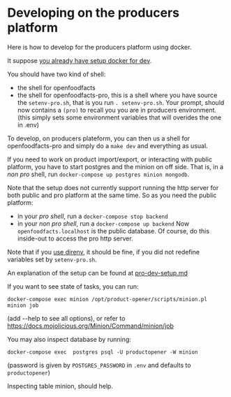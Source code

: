 # Developing on the producers platform

Here is how to develop for the producers platform using docker.

It suppose [you already have setup docker for dev](../introduction/dev-environment-quick-start-guide.md).

You should have two kind of shell:
- the shell for openfoodfacts
- the shell for openfoodfacts-pro, this is a shell where you have source the `setenv-pro.sh`,
  that is you run `. setenv-pro.sh`.
  Your prompt, should now contains a `(pro)` to recall you you are in producers environment.
  (this simply sets some environment variables that will overides the one in .env)

To develop, on producers plateform, you can then us a shell for openfoodfacts-pro and simply do a `make dev` and everything as usual.

If you need to work on product import/export, or interacting with public platform,
you have to start postgres and the minion on off side.
That is, in a *non pro* shell, run `docker-compose up postgres minion mongodb`.

Note that the setup does not currently support running the http server for both public and pro platform at the same time.
So as you need the public platform:
- in your *pro shell*, run a `docker-compose stop backend`
- in your *non pro shell*, run a `docker-compose up backend`
Now `openfoodfacts.localhost` is the public database.
Of course, do this inside-out to access the pro http server.

Note that if you [use direnv](./use-direnv.md), it should be fine, if you did not redefine variables set by `setenv-pro.sh`.

An explanation of the setup can be found at [pro-dev-setup.md](../explanations/pro-dev-setup.md)

If you want to see state of tasks, you can run:

```
docker-compose exec minion /opt/product-opener/scripts/minion.pl  minion job
```
(add --help to see all options), or refer to https://docs.mojolicious.org/Minion/Command/minion/job

You may also inspect database by running:
```
docker-compose exec  postgres psql -U productopener -W minion
```
(password is given by `POSTGRES_PASSWORD` in `.env` and defaults to `productopener`)

Inspecting table minion, should help.